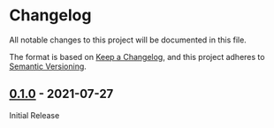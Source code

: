 # Changelog
All notable changes to this project will be documented in this file.

The format is based on [Keep a Changelog](https://keepachangelog.com/en/1.0.0/),
and this project adheres to [Semantic Versioning](https://semver.org/spec/v2.0.0.html).


## [0.1.0] - 2021-07-27

Initial Release

[0.1.0]: https://github.com/Sensirion/embedded-i2c-sht4x/releases/tag/0.1.0


